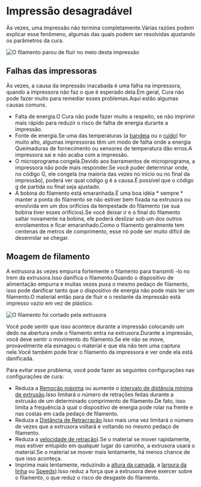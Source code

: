 Impressão desagradável
====
Às vezes, uma impressão não termina completamente.Várias razões podem explicar esse fenômeno, algumas das quais podem ser resolvidas ajustando os parâmetros da cura.

![O filamento parou de fluir no meio desta impressão](../../../articles/images/unfinished_print.jpg)

Falhas das impressoras
----
Às vezes, a causa da impressão inacabada é uma falha na impressora, quando a impressora não faz o que é esperado dela.Em geral, Cura não pode fazer muito para remediar esses problemas.Aqui estão algumas causas comuns.
* Falta de energia.O Cura não pode fazer muito a respeito, se não imprimir mais rápido para reduzir o risco de falha de energia durante a impressão.
* Fonte de energia.Se uma das temperaturas (a [bandeja](../material/material_bed_temperature.md) ou o [ruído](../material/material_print_temperature.md)) for muito alto, algumas impressoras têm um modo de falha onde a energia Queimaduras de fornecimento ou sensores de temperatura dão erros.A impressora sai e não acaba com a impressão.
* O microprograma congela.Devido aos barramentos de microprograma, a impressora não pode mais responder.Se você puder determinar onde, no código G, ele congela (na maioria das vezes no início ou no final da impressão), poderá ver qual código g é a causa.É possível que o código g de partida ou final seja ajustado.
* A bobina do filamento está emaranhada.É uma boa idéia * sempre * manter a ponta do filamento se não estiver bem fixada na extrusora ou envolvida em um dos orifícios da tempestade do filamento (se sua bobina tiver esses orifícios).Se você deixar ir e o final do filamento saltar novamente na bobina, ele poderá deslizar sob um dos outros enrolamentos e ficar emaranhado.Como o filamento geralmente tem centenas de metros de comprimento, esse nó pode ser muito difícil de desenrolar se chegar.

Moagem de filamento
----
A extrusora às vezes empurra fortemente o filamento para transmiti -lo no trem da extrusora.Isso danifica o filamento.Quando o dispositivo de alimentação empurra e muitas vezes puxa o mesmo pedaço de filamento, isso pode danificar tanto que o dispositivo de energia não pode mais ter um filamento.O material então para de fluir e o restante da impressão está impresso vazio em vez de plástico.

![O filamento foi cortado pela extrusora](../../../articles/images/grinding.jpg)

Você pode sentir que isso acontece durante a impressão colocando um dedo na abertura onde o filamento entra na extrusora.Durante a impressão, você deve sentir o movimento do filamento.Se ele não se move, provavelmente ela esmagou o material e que ela não tem uma captura nele.Você também pode tirar o filamento da impressora e ver onde ela está danificada.

Para evitar esse problema, você pode fazer as seguintes configurações nas configurações de cura:
* Reduza a [Remoção máxima](../Travel/Retraction_Count_Max.MD) ou aumente o [intervalo de distância mínima de extrusão](../Travel/Retaction_extrusion_Window.md).Isso limitará o número de retrações feitas durante a extrusão de um determinado comprimento de filamento.De fato, isso limita a frequência à qual o dispositivo de energia pode rolar na frente e nas costas em cada pedaço de filamento.
* Reduza a [Distância de Retracração](../Travel/Retraction_amount.md).Isso mais uma vez limitará o número de vezes que a extrusora voltará e voltando no mesmo pedaço de filamento.
* Reduza a [velocidade de retração](../Travel/retraction_speed.md)).Se o material se mover rapidamente, mas estiver entupido em qualquer lugar do caminho, a extrusora usará o material.Se o material se mover mais lentamente, há menos chance de que isso aconteça.
* Imprima mais lentamente, reduzindo a [altura da camada](../Resolução/Layer_Height.md), a [largura da linha](../Resolução/Line_width.md) ou [Speeds](../Velocidade/speed_print.md)).Isso reduz a força que a extrusora deve exercer sobre o filamento, o que reduz o risco de desgaste do filamento.

